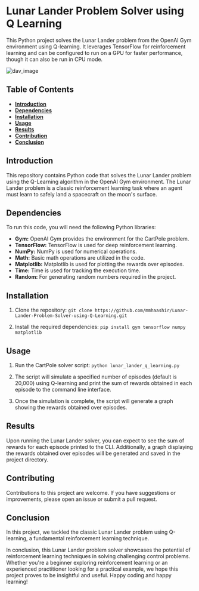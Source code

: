 # Lunar Lander Problem Solver using Q Learning

This Python project solves the Lunar Lander problem from the OpenAI Gym environment using Q-learning. It leverages TensorFlow for reinforcement learning and can be configured to run on a GPU for faster performance, though it can also be run in CPU mode.

![dav_image](https://miro.medium.com/v2/resize:fit:1346/1*i7lxpgt2K3Q8lgEPJu3_xA.png)

## Table of Contents

- [**Introduction**](#intro)
- [**Dependencies**](#dep)
- [**Installation**](#install)
- [**Usage**](#usage)
- [**Results**](#results)
- [**Contribution**](#contr)
- [**Conclusion**](#conc)

## Introduction <a name="intro"></a>

This repository contains Python code that solves the Lunar Lander problem using the Q-Learning algorithm in the OpenAI Gym environment. The Lunar Lander problem is a classic reinforcement learning task where an agent must learn to safely land a spacecraft on the moon's surface.

## Dependencies <a name="dep"></a>

To run this code, you will need the following Python libraries:

- **Gym:** OpenAI Gym provides the environment for the CartPole problem.
- **TensorFlow:** TensorFlow is used for deep reinforcement learning.
- **NumPy:** NumPy is used for numerical operations.
- **Math:** Basic math operations are utilized in the code.
- **Matplotlib:** Matplotlib is used for plotting the rewards over episodes.
- **Time:** Time is used for tracking the execution time.
- **Random:** For generating random numbers required in the project.

## Installation <a name="install"></a>

1. Clone the repository:
   `git clone https://github.com/mmhaashir/Lunar-Lander-Problem-Solver-using-Q-Learning.git`
   
3. Install the required dependencies:
   `pip install gym tensorflow numpy matplotlib`

## Usage <a name="usage"></a>

1. Run the CartPole solver script:
   `python lunar_lander_q_learning.py`
   
3. The script will simulate a specified number of episodes (default is 20,000) using Q-learning and print the sum of rewards obtained in each episode to the command line interface.
   
5. Once the simulation is complete, the script will generate a graph showing the rewards obtained over episodes.

## Results <a name="results"></a>

Upon running the Lunar Lander solver, you can expect to see the sum of rewards for each episode printed to the CLI. Additionally, a graph displaying the rewards obtained over episodes will be generated and saved in the project directory.

## Contributing <a  name="contr"></a>

Contributions to this project are welcome. If you have suggestions or improvements, please open an issue or submit a pull request.

## Conclusion <a name="conc"></a>

In this project, we tackled the classic Lunar Lander problem using Q-learning, a fundamental reinforcement learning technique. 

In conclusion, this Lunar Lander problem solver showcases the potential of reinforcement learning techniques in solving challenging control problems. Whether you're a beginner exploring reinforcement learning or an experienced practitioner looking for a practical example, we hope this project proves to be insightful and useful. Happy coding and happy learning!

